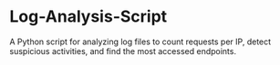 # Log-Analysis-Script
A Python script for analyzing log files to count requests per IP, detect suspicious activities, and find the most accessed endpoints.
